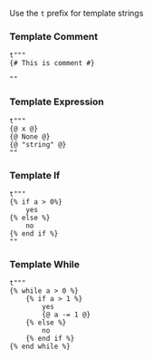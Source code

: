 

Use the `t` prefix for template strings

### Template Comment

```vk
t"""
{# This is comment #}

""
```

### Template Expression

```vk
t"""
{@ x @}
{@ None @}
{@ "string" @}
""
```

### Template If

```vk
t"""
{% if a > 0%}
    yes
{% else %}
    no
{% end if %}
""
```


### Template While

```vk
t"""
{% while a > 0 %}
    {% if a > 1 %}
        yes
        {@ a -= 1 @}
    {% else %}
        no
    {% end if %}
{% end while %}
```

